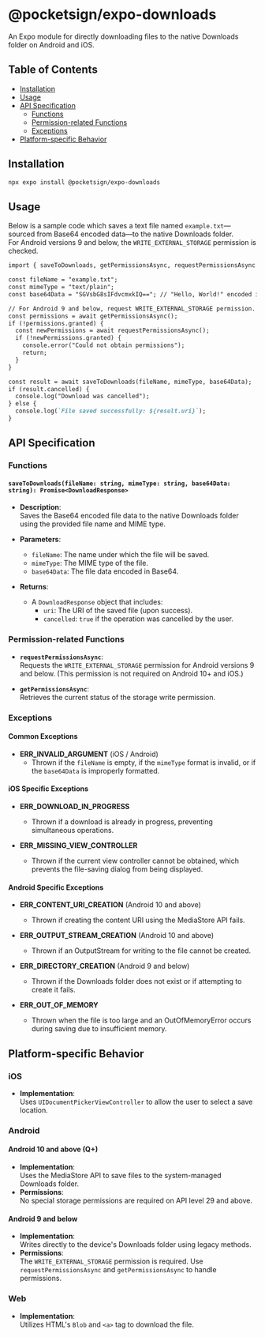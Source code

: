 # @pocketsign/expo-downloads

An Expo module for directly downloading files to the native Downloads folder on Android and iOS.

## Table of Contents

- [Installation](#installation)
- [Usage](#usage)
- [API Specification](#api-specification)
  - [Functions](#functions)
  - [Permission-related Functions](#permission-related-functions)
  - [Exceptions](#exceptions)
- [Platform-specific Behavior](#platform-specific-behavior)

## Installation

```bash
npx expo install @pocketsign/expo-downloads
```

## Usage

Below is a sample code which saves a text file named `example.txt`—sourced from Base64 encoded data—to the native Downloads folder.  
For Android versions 9 and below, the `WRITE_EXTERNAL_STORAGE` permission is checked.

```javascript:README.md
import { saveToDownloads, getPermissionsAsync, requestPermissionsAsync } from "@pocketsign/expo-downloads";

const fileName = "example.txt";
const mimeType = "text/plain";
const base64Data = "SGVsbG8sIFdvcmxkIQ=="; // "Hello, World!" encoded in Base64

// For Android 9 and below, request WRITE_EXTERNAL_STORAGE permission.
const permissions = await getPermissionsAsync();
if (!permissions.granted) {
  const newPermissions = await requestPermissionsAsync();
  if (!newPermissions.granted) {
    console.error("Could not obtain permissions");
    return;
  }
}

const result = await saveToDownloads(fileName, mimeType, base64Data);
if (result.cancelled) {
  console.log("Download was cancelled");
} else {
  console.log(`File saved successfully: ${result.uri}`);
}
```

## API Specification

### Functions

#### `saveToDownloads(fileName: string, mimeType: string, base64Data: string): Promise<DownloadResponse>`

- **Description**:  
  Saves the Base64 encoded file data to the native Downloads folder using the provided file name and MIME type.

- **Parameters**:
  - `fileName`: The name under which the file will be saved.
  - `mimeType`: The MIME type of the file.
  - `base64Data`: The file data encoded in Base64.

- **Returns**:
  - A `DownloadResponse` object that includes:
    - `uri`: The URI of the saved file (upon success).
    - `cancelled`: `true` if the operation was cancelled by the user.

### Permission-related Functions

- **`requestPermissionsAsync`**:  
  Requests the `WRITE_EXTERNAL_STORAGE` permission for Android versions 9 and below. (This permission is not required on Android 10+ and iOS.)

- **`getPermissionsAsync`**:  
  Retrieves the current status of the storage write permission.

### Exceptions

#### Common Exceptions

- **ERR_INVALID_ARGUMENT** (iOS / Android)  
  - Thrown if the `fileName` is empty, if the `mimeType` format is invalid, or if the `base64Data` is improperly formatted.

#### iOS Specific Exceptions

- **ERR_DOWNLOAD_IN_PROGRESS**  
  - Thrown if a download is already in progress, preventing simultaneous operations.

- **ERR_MISSING_VIEW_CONTROLLER**  
  - Thrown if the current view controller cannot be obtained, which prevents the file-saving dialog from being displayed.

#### Android Specific Exceptions

- **ERR_CONTENT_URI_CREATION** (Android 10 and above)  
  - Thrown if creating the content URI using the MediaStore API fails.

- **ERR_OUTPUT_STREAM_CREATION** (Android 10 and above)  
  - Thrown if an OutputStream for writing to the file cannot be created.

- **ERR_DIRECTORY_CREATION** (Android 9 and below)  
  - Thrown if the Downloads folder does not exist or if attempting to create it fails.

- **ERR_OUT_OF_MEMORY**  
  - Thrown when the file is too large and an OutOfMemoryError occurs during saving due to insufficient memory.

## Platform-specific Behavior

### iOS

- **Implementation**:  
  Uses `UIDocumentPickerViewController` to allow the user to select a save location.

### Android

#### Android 10 and above (Q+)

- **Implementation**:  
  Uses the MediaStore API to save files to the system-managed Downloads folder.
- **Permissions**:  
  No special storage permissions are required on API level 29 and above.

#### Android 9 and below

- **Implementation**:  
  Writes directly to the device's Downloads folder using legacy methods.
- **Permissions**:  
  The `WRITE_EXTERNAL_STORAGE` permission is required. Use `requestPermissionsAsync` and `getPermissionsAsync` to handle permissions.

### Web

- **Implementation**:  
  Utilizes HTML's `Blob` and `<a>` tag to download the file.
